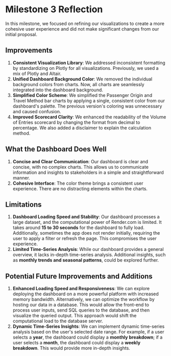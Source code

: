 # Milestone 3 Reflection  

In this milestone, we focused on refining our visualizations to create a more cohesive user experience and did not make significant changes from our initial proposal.

## Improvements  

1. **Consistent Visualization Library**: We addressed inconsistent formatting by standardizing on Plotly for all visualizations. Previously, we used a mix of Plotly and Altair.  
2. **Unified Dashboard Background Color**: We removed the individual background colors from charts. Now, all charts are seamlessly integrated into the dashboard background.  
3. **Simplified Color Scheme**: We simplified the Passenger Origin and Travel Method bar charts by applying a single, consistent color from our dashboard's palette. The previous version's coloring was unnecessary and caused confusion.  
4. **Improved Scorecard Clarity**: We enhanced the readability of the Volume of Entries scorecard by changing the format from decimal to percentage. We also added a disclaimer to explain the calculation method.  

## What the Dashboard Does Well  

1. **Concise and Clear Communication**: Our dashboard is clear and concise, with no complex charts. This allows us to communicate information and insights to stakeholders in a simple and straightforward manner.  
2. **Cohesive Interface**: The color theme brings a consistent user experience. There are no distracting elements within the charts.  

## Limitations  

1. **Dashboard Loading Speed and Stability**: Our dashboard processes a large dataset, and the computational power of Render.com is limited. It takes around **15 to 30 seconds** for the dashboard to fully load. Additionally, sometimes the app does not render initially, requiring the user to apply a filter or refresh the page. This compromises the user experience.
2. **Limited Time-Series Analysis**: While our dashboard provides a general overview, it lacks in-depth time-series analysis. Additional insights, such as **monthly trends and seasonal patterns**, could be explored further.  

## Potential Future Improvements and Additions  

1. **Enhanced Loading Speed and Responsiveness**: We can explore deploying the dashboard on a more powerful platform with increased memory bandwidth. Alternatively, we can optimize the workflow by hosting our data in a database. This would allow the front-end to process user inputs, send SQL queries to the database, and then visualize the queried output. This approach would shift the computational load to the database server.  
2. **Dynamic Time-Series Insights**: We can implement dynamic time-series analysis based on the user's selected date range. For example, if a user selects a **year**, the dashboard could display a **monthly breakdown**; if a user selects a **month**, the dashboard could display a **weekly breakdown**. This would provide more in-depth insights.  